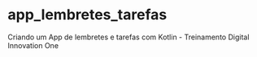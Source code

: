 # app_lembretes_tarefas
Criando um App de lembretes e tarefas com Kotlin - Treinamento Digital Innovation One
